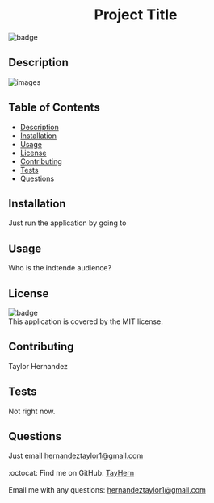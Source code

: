 
<h1 align="center">Project Title </h1>

![badge](https://img.shields.io/badge/license-MIT-brightgreen)<br />
## Description


![images]()
## Table of Contents
- [Description](#description)
- [Installation](#installation)
- [Usage](#usage)
- [License](#license)
- [Contributing](#contributing)
- [Tests](#tests)
- [Questions](#questions)
## Installation
Just run the application by going to <link>
## Usage
Who is the indtende audience?
## License
![badge](https://img.shields.io/badge/license-MIT-brightgreen)
<br />
This application is covered by the MIT license. 
## Contributing
Taylor Hernandez
## Tests
Not right now.
## Questions
Just email hernandeztaylor1@gmail.com<br />
<br />
:octocat: Find me on GitHub: [TayHern](https://github.com/TayHern)<br />
<br />
Email me with any questions: hernandeztaylor1@gmail.com<br /><br />
  